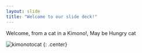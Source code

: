 ```yaml
---
layout: slide
title: "Welcome to our slide deck!"
---
```


Welcome, from a cat in a Kimono!, May be Hungry cat

![kimonotocat](https://octodex.github.com/images/kimonotocat.png)
{: .center}
